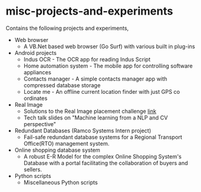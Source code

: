 # misc-projects-and-experiments

Contains the following projects and experiments,
 
- Web browser
	- A VB.Net based web browser (Go Surf) with various built in plug-ins
- Android projects
	- Indus OCR - The OCR app for reading Indus Script
	- Home automation system - The mobile app for controlling software appliances
	- Contacts manager - A simple contacts manager app with compressed database storage
	- Locate me - An offline current location finder with just GPS co ordinates 
- Real Image
	- Solutions to the Real Image placement challenge [link](http://realimage.github.io/challenges/)
	- Tech talk slides on "Machine learning from a NLP and CV perspective"
- Redundant Databases (Ramco Systems Intern project)
	- Fail-safe redundant database systems for a Regional Transport Office(RTO) management system.
- Online shopping database system
	- A robust E-R Model for the complex Online Shopping System's Database with a portal facilitating the collaboration of buyers and sellers.
- Python scripts
	- Miscellaneous Python scripts